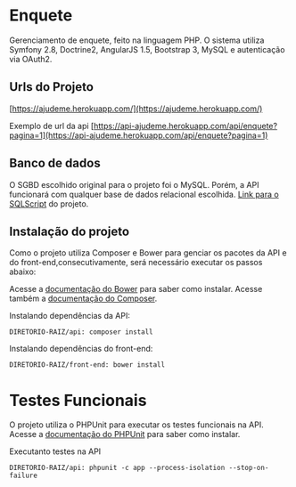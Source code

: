 # Enquete
Gerenciamento de enquete, feito na linguagem PHP. O sistema utiliza Symfony 2.8, Doctrine2, AngularJS 1.5, Bootstrap 3, MySQL e autenticação via OAuth2.

## Urls do Projeto

[https://ajudeme.herokuapp.com/](https://ajudeme.herokuapp.com/)

Exemplo de url da api
[https://api-ajudeme.herokuapp.com/api/enquete?pagina=1](https://api-ajudeme.herokuapp.com/api/enquete?pagina=1)

## Banco de dados

O SGBD escolhido original para o projeto foi o MySQL. Porém, a API funcionará com qualquer base de dados relacional escolhida.
[Link para o SQLScript](/banco/Script.sql) do projeto.

## Instalação do projeto

Como o projeto utiliza Composer e Bower para genciar os pacotes da API e do front-end,consecutivamente, será necessário executar os passos abaixo:

Acesse a [documentação do Bower](http://bower.io/) para saber como instalar. Acesse também a [documentação do Composer](https://www.getcomposer.org/).

Instalando dependências da API:

    DIRETORIO-RAIZ/api: composer install

Instalando dependências do front-end:

    DIRETORIO-RAIZ/front-end: bower install

# Testes Funcionais

O projeto utiliza o PHPUnit para executar os testes funcionais na API. Acesse a [documentação do PHPUnit](https://phpunit.de/) para saber como instalar.

Executanto testes na API

    DIRETORIO-RAIZ/api: phpunit -c app --process-isolation --stop-on-failure
